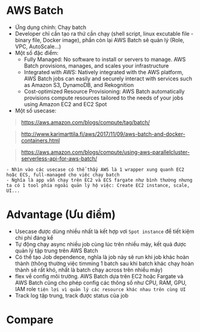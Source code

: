 # AWS Batch
- Ứng dụng chính: Chạy batch
- Developer chỉ cần tạo ra thứ cần chạy (shell script, linux excutable file - binary file, Docker image), phần còn lại AWS Batch sẽ quản lý (Role, VPC, AutoScale...)
- Một số đặc điểm:
    + Fully Managed: No software to install or servers to manage. AWS Batch provisions, manages, and scales your infrastructure
    + Integrated with AWS: Natively integrated with the AWS platform, AWS Batch jobs can easily and securely interact with services such as Amazon S3, DynamoDB, and Rekognition
    + Cost-optimized Resource Provisioning: AWS Batch automatically provisions compute resources tailored to the needs of your jobs using Amazon EC2 and EC2 Spot
- Một số usecase:
>https://aws.amazon.com/blogs/compute/tag/batch/

>http://www.karimarttila.fi/aws/2017/11/09/aws-batch-and-docker-containers.html

>https://aws.amazon.com/blogs/compute/using-aws-parallelcluster-serverless-api-for-aws-batch/

```
- Nhìn vào các usecase có thể thấy AWS là 1 wrapper xung quanh EC2 hoặc ECS, full-managed cho việc chạy batch
- Nghĩa là app vẫn chạy trên EC2 và ECS fargate như bình thường nhưng ta có 1 tool phía ngoài quản lý hộ việc: Create EC2 instance, scale, UI...
```

# Advantage (Ưu điểm)
- Usecase được dùng nhiều nhất là kết hợp vơi `Spot instance` để tiết kiệm chi phí đáng kể
- Tự động chạy async nhiều job cùng lúc trên nhiều máy, kết quả được quản lý tập trung trên AWS Batch
- Có thể tạo Job dependence, nghĩa là job này sẽ run khi job khác hoàn thành (thông thường việc timming 1 batch sau khi batch khác chạy hoàn thành sẽ rất khó, nhất là batch chạy across trên nhiều máy)
- flex về config môi trường. AWS Batch dựa trên EC2 hoặc Fargate và AWS Batch cũng cho phép config các thông số như CPU, RAM, GPU, IAM role `tiện lợi vì quản lý các resource khác nhau trên cùng UI`
- Track log tập trung, track được status của job

# Compare
